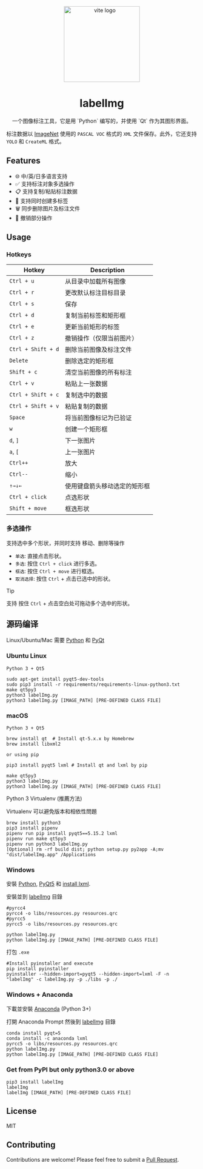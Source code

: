 <div align="center">
  <a href="https://vitejs.dev/">
    <img width="200" height="200" hspace="10" src="./resources/icons/app.png" alt="vite logo" />
  </a>
  <h1>labelImg</h1>
  <p>
    一个图像标注工具，它是用 `Python` 编写的，并使用 `Qt` 作为其图形界面。
  </p>
</div>

标注数据以 [ImageNet](http://www.image-net.org/) 使用的 `PASCAL VOC` 格式的 `XML` 文件保存。此外，它还支持 `YOLO` 和 `CreateML` 格式。

## Features

- 🌐 中/英/日多语言支持
- ✅ 支持标注对象多选操作
- 📋 支持复制/粘贴标注数据
- 🔖 支持同时创建多标签
- 🗑️ 同步删除图片及标注文件
- 🔄 撤销部分操作

## Usage

### Hotkeys

| Hotkey             | Description                  |
| ------------------ | ---------------------------- |
| `Ctrl + u`         | 从目录中加载所有图像         |
| `Ctrl + r`         | 更改默认标注目标目录         |
| `Ctrl + s`         | 保存                         |
| `Ctrl + d`         | 复制当前标签和矩形框         |
| `Ctrl + e`         | 更新当前矩形的标签           |
| `Ctrl + z`         | 撤销操作（仅限当前图片）     |
| `Ctrl + Shift + d` | 删除当前图像及标注文件       |
| `Delete`           | 删除选定的矩形框             |
| `Shift + c`        | 清空当前图像的所有标注       |
| `Ctrl + v`         | 粘贴上一张数据               |
| `Ctrl + Shift + c` | 复制选中的数据               |
| `Ctrl + Shift + v` | 粘贴复制的数据               |
| `Space`            | 将当前图像标记为已验证       |
| `w`                | 创建一个矩形框               |
| `d`, `]`           | 下一张图片                   |
| `a`, `[`           | 上一张图片                   |
| `Ctrl++`           | 放大                         |
| `Ctrl--`           | 缩小                         |
| `↑→↓←`             | 使用键盘箭头移动选定的矩形框 |
| `Ctrl + click`     | 点选形状                     |
| `Shift + move`     | 框选形状                     |


### 多选操作

支持选中多个形状，并同时支持 移动、删除等操作

- `单选`: 直接点击形状。
- `多选`: 按住 `Ctrl + click` 进行多选。
- `框选`: 按住 `Ctrl + move` 进行框选。
- `取消选择`: 按住 `Ctrl` + 点击已选中的形状。

> [!TIP]
> 支持 按住 `Ctrl` + 点击空白处可拖动多个选中的形状。



## 源码编译

Linux/Ubuntu/Mac 需要 [Python](https://www.python.org/downloads/) 和 [PyQt](https://pypi.org/project/PyQt5/)

### Ubuntu Linux

`Python 3 + Qt5`

```shell
sudo apt-get install pyqt5-dev-tools
sudo pip3 install -r requirements/requirements-linux-python3.txt
make qt5py3
python3 labelImg.py
python3 labelImg.py [IMAGE_PATH] [PRE-DEFINED CLASS FILE]
```



### macOS

`Python 3 + Qt5`

```shell
brew install qt  # Install qt-5.x.x by Homebrew
brew install libxml2

or using pip

pip3 install pyqt5 lxml # Install qt and lxml by pip

make qt5py3
python3 labelImg.py
python3 labelImg.py [IMAGE_PATH] [PRE-DEFINED CLASS FILE]
```



Python 3 Virtualenv (推薦方法)

Virtualenv 可以避免版本和相依性問題

```shell
brew install python3
pip3 install pipenv
pipenv run pip install pyqt5==5.15.2 lxml
pipenv run make qt5py3
pipenv run python3 labelImg.py
[Optional] rm -rf build dist; python setup.py py2app -A;mv "dist/labelImg.app" /Applications
```



### Windows

安裝 [Python](https://www.python.org/downloads/windows/), [PyQt5](https://www.riverbankcomputing.com/software/pyqt/download) 和 [install lxml](http://lxml.de/installation.html).

安裝並到 [labelImg](https://github.com/HumanSignal/labelImg/blob/master/readme/README.zh.rst#labelimg) 目錄

```shell
#pyrcc4
pyrcc4 -o libs/resources.py resources.qrc
#pyrcc5
pyrcc5 -o libs/resources.py resources.qrc

python labelImg.py
python labelImg.py [IMAGE_PATH] [PRE-DEFINED CLASS FILE]
```

打包 `.exe`

```shell
#Install pyinstaller and execute
pip install pyinstaller
pyinstaller --hidden-import=pyqt5 --hidden-import=lxml -F -n "labelImg" -c labelImg.py -p ./libs -p ./
```



### Windows + Anaconda

下載並安裝 [Anaconda](https://www.anaconda.com/download/#download) (Python 3+)

打開 Anaconda Prompt 然後到 [labelImg](https://github.com/HumanSignal/labelImg/blob/master/readme/README.zh.rst#labelimg) 目錄

```shell
conda install pyqt=5
conda install -c anaconda lxml
pyrcc5 -o libs/resources.py resources.qrc
python labelImg.py
python labelImg.py [IMAGE_PATH] [PRE-DEFINED CLASS FILE]
```



### Get from PyPI but only python3.0 or above

```shell
pip3 install labelImg
labelImg
labelImg [IMAGE_PATH] [PRE-DEFINED CLASS FILE]
```



## License

MIT

## Contributing

Contributions are welcome! Please feel free to submit a [Pull Request](https://github.com/Marinerer/labelImg).